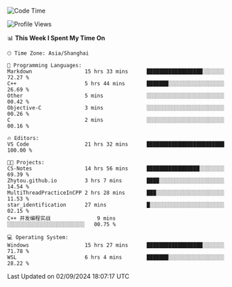 <!--START_SECTION:waka-->
![Code Time](http://img.shields.io/badge/Code%20Time-1%2C948%20hrs%208%20mins-blue)

![Profile Views](http://img.shields.io/badge/Profile%20Views-2-blue)

📊 **This Week I Spent My Time On** 

```text
🕑︎ Time Zone: Asia/Shanghai

💬 Programming Languages: 
Markdown                 15 hrs 33 mins      ██████████████████░░░░░░░   72.27 % 
C++                      5 hrs 44 mins       ███████░░░░░░░░░░░░░░░░░░   26.69 % 
Other                    5 mins              ░░░░░░░░░░░░░░░░░░░░░░░░░   00.42 % 
Objective-C              3 mins              ░░░░░░░░░░░░░░░░░░░░░░░░░   00.26 % 
C                        2 mins              ░░░░░░░░░░░░░░░░░░░░░░░░░   00.16 % 

🔥 Editors: 
VS Code                  21 hrs 32 mins      █████████████████████████   100.00 % 

🐱‍💻 Projects: 
CS-Notes                 14 hrs 56 mins      █████████████████░░░░░░░░   69.39 % 
Zhytou.github.io         3 hrs 7 mins        ████░░░░░░░░░░░░░░░░░░░░░   14.54 % 
MultiThreadPracticeInCPP 2 hrs 28 mins       ███░░░░░░░░░░░░░░░░░░░░░░   11.53 % 
star_identification      27 mins             █░░░░░░░░░░░░░░░░░░░░░░░░   02.15 % 
C++ 并发编程实战               9 mins              ░░░░░░░░░░░░░░░░░░░░░░░░░   00.75 % 

💻 Operating System: 
Windows                  15 hrs 27 mins      ██████████████████░░░░░░░   71.78 % 
WSL                      6 hrs 4 mins        ███████░░░░░░░░░░░░░░░░░░   28.22 % 
```


 Last Updated on 02/09/2024 18:07:17 UTC
<!--END_SECTION:waka-->